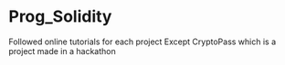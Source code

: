 # Prog_Solidity
Followed online tutorials for each project
Except CryptoPass which is a project made in a hackathon
